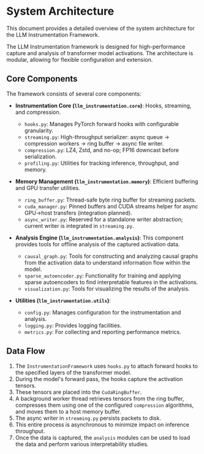 # System Architecture

This document provides a detailed overview of the system architecture for the LLM Instrumentation Framework.

The LLM Instrumentation framework is designed for high-performance capture and analysis of transformer model activations. The architecture is modular, allowing for flexible configuration and extension.

## Core Components

The framework consists of several core components:

- **Instrumentation Core (`llm_instrumentation.core`)**: Hooks, streaming, and compression.
    - `hooks.py`: Manages PyTorch forward hooks with configurable granularity.
    - `streaming.py`: High-throughput serializer: async queue → compression workers → ring buffer → async file writer.
    - `compression.py`: LZ4, Zstd, and no-op; FP16 downcast before serialization.
    - `profiling.py`: Utilities for tracking inference, throughput, and memory.

- **Memory Management (`llm_instrumentation.memory`)**: Efficient buffering and GPU transfer utilities.
    - `ring_buffer.py`: Thread-safe byte ring buffer for streaming packets.
    - `cuda_manager.py`: Pinned buffers and CUDA streams helper for async GPU→host transfers (integration planned).
    - `async_writer.py`: Reserved for a standalone writer abstraction; current writer is integrated in `streaming.py`.

- **Analysis Engine (`llm_instrumentation.analysis`)**: This component provides tools for offline analysis of the captured activation data.
    - `causal_graph.py`: Tools for constructing and analyzing causal graphs from the activation data to understand information flow within the model.
    - `sparse_autoencoder.py`: Functionality for training and applying sparse autoencoders to find interpretable features in the activations.
    - `visualization.py`: Tools for visualizing the results of the analysis.

- **Utilities (`llm_instrumentation.utils`)**:
    - `config.py`: Manages configuration for the instrumentation and analysis.
    - `logging.py`: Provides logging facilities.
    - `metrics.py`: For collecting and reporting performance metrics.

## Data Flow

1.  The `InstrumentationFramework` uses `hooks.py` to attach forward hooks to the specified layers of the transformer model.
2.  During the model's forward pass, the hooks capture the activation tensors.
3.  These tensors are placed into the `CudaRingBuffer`.
4.  A background worker thread retrieves tensors from the ring buffer, compresses them using one of the configured `compression` algorithms, and moves them to a host memory buffer.
5.  The async writer in `streaming.py` persists packets to disk.
6.  This entire process is asynchronous to minimize impact on inference throughput.
7.  Once the data is captured, the `analysis` modules can be used to load the data and perform various interpretability studies.
